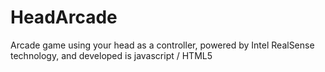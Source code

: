 # HeadArcade
Arcade game using your head as a controller, powered by Intel RealSense technology, and developed is javascript / HTML5
